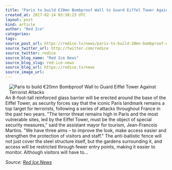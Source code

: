 ```yaml
---
title: "Paris to build €20mn Bombproof Wall to Guard Eiffel Tower Against Terrorist Attacks"
created_at: 2017-02-14 03:58:23 UTC
layout: post
kind: article
author: "Red Ice"
categories: 
tags: 
source_post_url: https://redice.tv/news/paris-to-build-20mn-bombproof-wall-to-guard-eiffel-tower-against-terrorist-attacks
source_twitter_url: http://twitter.com/redice
source_twitter: redice
source_blog_name: "Red Ice News"
source_blog_slug: red-ice-news
source_blog_url: https://redice.tv/news
source_image_url: 
---
```

<img align="left" hspace="12" alt="Paris to build &euro;20mn Bombproof Wall to Guard Eiffel Tower Against Terrorist Attacks" src="https://rdice.net/a/c/n/17/02140458-eifel-tower-terrorism.9cd7b47f.jpg"> An 8-foot-tall reinforced glass barrier will be erected around the base of the Eiffel Tower, as security forces say that the iconic Paris landmark remains a top target for terrorists, following a series of attacks throughout France in the past two years. "The terror threat remains high in Paris and the most vulnerable sites, led by the Eiffel Tower, must be the object of special security measures," said the assistant mayor for tourism, Jean-Francois Martins. "We have three aims – to improve the look, make access easier and strengthen the protection of visitors and staff." The anti-ballistic fence will not just cover the steel structure itself, but the gardens surrounding it, and access will be restricted through fewer entry points, making it easier to monitor. Although visitors will have to&#8230;<div class="">
    <i>Source: <a href="https://redice.tv/news">Red Ice News</a></i>
</div>
